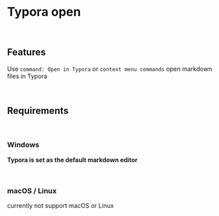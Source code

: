 # Typora open

<br>

## Features

Use `command: Open in Typora` or `context menu commands` open markdown files in Typora

<br>

## Requirements

<br>

### Windows

**Typora is set as the default markdown editor**

<br>

### macOS / Linux

currently not support macOS or Linux
